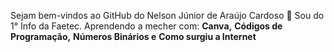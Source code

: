 Sejam bem-vindos ao GitHub do Nelson Júnior de Araújo Cardoso 👋 Sou do 1° Info da Faetec.
       Aprendendo a mecher com: 
       **Canva,**
       **Códigos de Programação,**
       **Números Binários e**
       **Como surgiu a Internet**
